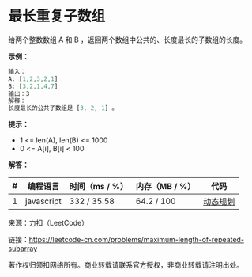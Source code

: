 # 最长重复子数组

给两个整数数组 A 和 B ，返回两个数组中公共的、长度最长的子数组的长度。

**示例：**

``` javascript
输入：
A: [1,2,3,2,1]
B: [3,2,1,4,7]
输出：3
解释：
长度最长的公共子数组是 [3, 2, 1] 。
```

**提示：**

- 1 <= len(A), len(B) <= 1000
- 0 <= A[i], B[i] < 100

**解答：**

**#**|**编程语言**|**时间（ms / %）**|**内存（MB / %）**|**代码**
--|--|--|--|--
1|javascript|332 / 35.58|64.2 / 100|[动态规划](./javascript/ac_v1.js)

来源：力扣（LeetCode）

链接：https://leetcode-cn.com/problems/maximum-length-of-repeated-subarray

著作权归领扣网络所有。商业转载请联系官方授权，非商业转载请注明出处。

